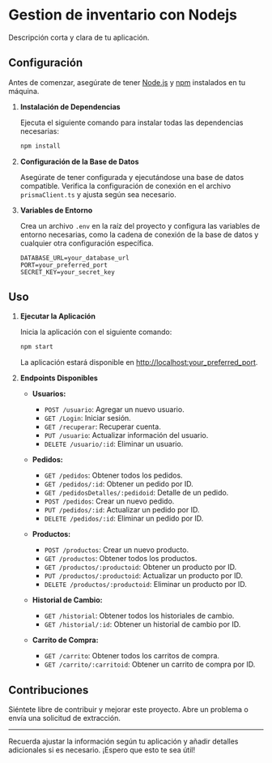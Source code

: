 
# Gestion de inventario con Nodejs


Descripción corta y clara de tu aplicación.

## Configuración

Antes de comenzar, asegúrate de tener [Node.js](https://nodejs.org/) y [npm](https://www.npmjs.com/) instalados en tu máquina.

1. **Instalación de Dependencias**

   Ejecuta el siguiente comando para instalar todas las dependencias necesarias:

   ```bash
   npm install
   ```

2. **Configuración de la Base de Datos**

   Asegúrate de tener configurada y ejecutándose una base de datos compatible. Verifica la configuración de conexión en el archivo `prismaClient.ts` y ajusta según sea necesario.

3. **Variables de Entorno**

   Crea un archivo `.env` en la raíz del proyecto y configura las variables de entorno necesarias, como la cadena de conexión de la base de datos y cualquier otra configuración específica.

   ```env
   DATABASE_URL=your_database_url
   PORT=your_preferred_port
   SECRET_KEY=your_secret_key
   ```

## Uso

1. **Ejecutar la Aplicación**

   Inicia la aplicación con el siguiente comando:

   ```bash
   npm start
   ```

   La aplicación estará disponible en [http://localhost:your_preferred_port](http://localhost:your_preferred_port).

2. **Endpoints Disponibles**

   - **Usuarios:**
     - `POST /usuario`: Agregar un nuevo usuario.
     - `GET /Login`: Iniciar sesión.
     - `GET /recuperar`: Recuperar cuenta.
     - `PUT /usuario`: Actualizar información del usuario.
     - `DELETE /usuario/:id`: Eliminar un usuario.

   - **Pedidos:**
     - `GET /pedidos`: Obtener todos los pedidos.
     - `GET /pedidos/:id`: Obtener un pedido por ID.
     - `GET /pedidosDetalles/:pedidoid`: Detalle de un pedido.
     - `POST /pedidos`: Crear un nuevo pedido.
     - `PUT /pedidos/:id`: Actualizar un pedido por ID.
     - `DELETE /pedidos/:id`: Eliminar un pedido por ID.

   - **Productos:**
     - `POST /productos`: Crear un nuevo producto.
     - `GET /productos`: Obtener todos los productos.
     - `GET /productos/:productoid`: Obtener un producto por ID.
     - `PUT /productos/:productoid`: Actualizar un producto por ID.
     - `DELETE /productos/:productoid`: Eliminar un producto por ID.

   - **Historial de Cambio:**
     - `GET /historial`: Obtener todos los historiales de cambio.
     - `GET /historial/:id`: Obtener un historial de cambio por ID.

   - **Carrito de Compra:**
     - `GET /carrito`: Obtener todos los carritos de compra.
     - `GET /carrito/:carritoid`: Obtener un carrito de compra por ID.

## Contribuciones

Siéntete libre de contribuir y mejorar este proyecto. Abre un problema o envía una solicitud de extracción.



--- 

Recuerda ajustar la información según tu aplicación y añadir detalles adicionales si es necesario. ¡Espero que esto te sea útil!
